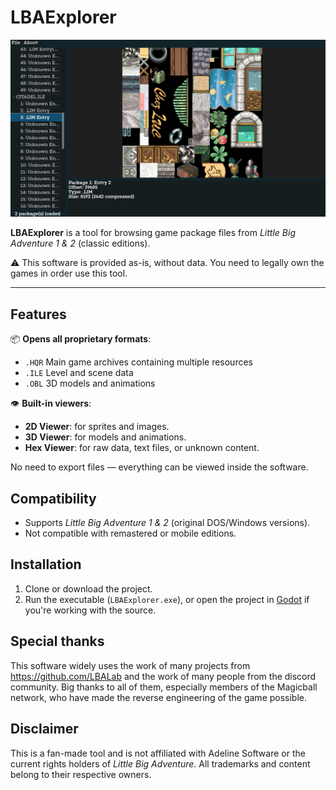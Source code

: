 # LBAExplorer

![App](media/app.png)

**LBAExplorer** is a tool for browsing game package files from *Little Big Adventure 1 & 2* (classic editions).

⚠️ This software is provided as-is, without data. You need to legally own the games in order use this tool.

---

## Features

📦 **Opens all proprietary formats**:
  - `.HQR` Main game archives containing multiple resources
  - `.ILE` Level and scene data       
  - `.OBL` 3D models and animations

👁️ **Built-in viewers**:
  - **2D Viewer**: for sprites and images.
  - **3D Viewer**: for models and animations.
  - **Hex Viewer**: for raw data, text files, or unknown content.

No need to export files — everything can be viewed inside the software.

## Compatibility

- Supports *Little Big Adventure 1 & 2* (original DOS/Windows versions).
- Not compatible with remastered or mobile editions.

## Installation

1. Clone or download the project.
2. Run the executable (`LBAExplorer.exe`), or open the project in [Godot](https://godotengine.org) if you're working with the source.


## Special thanks

This software widely uses the work of many projects from https://github.com/LBALab and the work of many people from the discord community.
Big thanks to all of them, especially members of the Magicball network, who have made the reverse engineering of the game possible.


## Disclaimer

This is a fan-made tool and is not affiliated with Adeline Software or the current rights holders of *Little Big Adventure*. All trademarks and content belong to their respective owners.